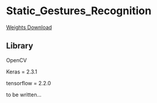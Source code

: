 # Static_Gestures_Recognition

[Weights Download](https://drive.google.com/file/d/1MP-mdzV9R8b5lEizOlK3h58SwA-n1MsX/view?usp=sharing )


## Library
OpenCV

Keras = 2.3.1

tensorflow = 2.2.0



to be written...
